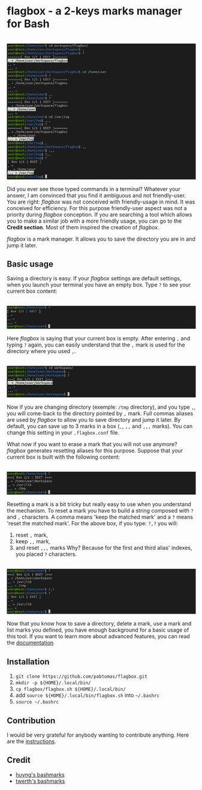 # flagbox - a 2-keys marks manager for Bash

</br>
<img src="/media/weirdcommands.png">
</br>

Did you ever see those typed commands in a terminal? Whatever your answer, I
am convinced that you find it ambiguous and not friendly-user. You are right:
*flagbox* was not conceived with friendly-usage in mind. It was conceived for
efficiency. For this purpose friendly-user aspect was not a priority during
*flagbox* conception. If you are searching a tool which allows you to make a
similar job with a more friendly usage, you can go to the **Credit section**.
Most of them inspired the creation of *flagbox*.

*flagbox* is a mark manager. It allows you to save the directory you are in
and jump it later.

## Basic usage

Saving a directory is easy. If your *flagbox* settings are default settings,
when you launch your terminal you have an empty box. Type `?` to see your
current box content:

</br>
<img src="/media/chain1.png">
</br>

Here *flagbox* is saying that your current box is empty. After entering `,`
and typing `?` again, you can easily understand that the `,` mark is used for
the directory where you used `,`.

</br>
<img src="/media/chain0.png">
</br>

Now if you are changing directory (exemple: `/tmp` directory), and you type
`,`, you will come-back to the directory pointed by `,` mark. Full commas
aliases are used by *flagbox* to allow you to save directory and jump it later.
By default, you can save up to 3 marks in a box (`,`, `,,` and `,,,` marks).
You can change this setting in your `.flagbox.conf` file.

What now if you want to erase a mark that you will not use anymore? *flagbox*
generates resetting aliases for this purpose. Suppose that your current box is
built with the following content:

</br>
<img src="/media/fullfilledbox.png">
</br>

Resetting a mark is a bit tricky but really easy to use when you understand
the mechanism. To reset a mark you have to build a string composed with `?`
and `,` characters. A comma means 'keep the matched mark' and a `?` means
'reset the matched mark'. For the above box, if you type: `?,?` you will:
1. reset `,` mark,
2. keep `,,` mark,
3. and reset `,,,` marks
Why? Because for the first and third alias' indexes, you placed `?`
characters.

</br>
<img src="/media/chain101.png">
</br>

Now that you know how to save a directory, delete a mark, use a mark and list
marks you defined, you have enough background for a basic usage of this tool.
If you want to learn more about advanced features, you can read the
[documentation](https://github.com/pabtomas/flagbox/blob/master/DOCUMENTATION.md)

## Installation

1. `git clone https://github.com/pabtomas/flagbox.git`
2. `mkdir -p ${HOME}/.local/bin/`
3. `cp flagbox/flagbox.sh ${HOME}/.local/bin/`
4. add `source ${HOME}/.local/bin/flagbox.sh` into `~/.bashrc`
5. `source ~/.bashrc`

## Contribution

I would be very grateful for anybody wanting to contribute anything. Here are
the [instructions](https://github.com/pabtomas/flagbox/blob/master/CONTRIBUTING.md).

## Credit

- [huyng's bashmarks](https://github.com/huyng/bashmarks)
- [twerth's bashmarks](https://github.com/twerth/bashmarks)

